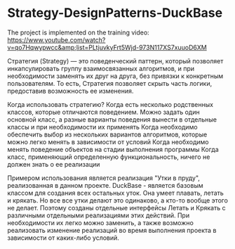# Strategy-DesignPatterns-DuckBase
The project is implemented on the training video: https://www.youtube.com/watch?v=qo7Hqwypwcc&amp;list=PLtjuvkyFrt5Wjd-973N117XS7xuuoD6XM

Стратегия (Strategy) — это поведенческий паттерн, который позволяет инкапсулировать группу взаимосвязанных алгоритмов, и при необходимости заменять их друг на друга, без привязки к конкретным пользователям. 
То есть, Стратегия позволяет скрыть часть логики, предоставив возможность ее изменения.

Когда использовать стратегию?
Когда есть несколько родственных классов, которые отличаются поведением. Можно задать один основной класс, а разные варианты поведения вынести в отдельные классы и при необходимости их применять
Когда необходимо обеспечить выбор из нескольких вариантов алгоритмов, которые можно легко менять в зависимости от условий
Когда необходимо менять поведение объектов на стадии выполнения программы
Когда класс, применяющий определенную функциональность, ничего не должен знать о ее реализации

Примером использования является реализация "Утки в пруду", реализованная в данном проекте. 
DuckBase - является базовым классом для создания всех остальных уток. Она умеет плавать, летать и крякать. Но все все утки делают это одинаково, а кто-то вообще этого не делает. 
Поэтому созданы отдельные интерфейсы Летать и Крякать с различными отдельными реализациями этих действий. При необходимости их легко можно заменить, а также возможно реализовать изменение реализаций во время выполнения проекта в зависимости от каких-либо условий.
